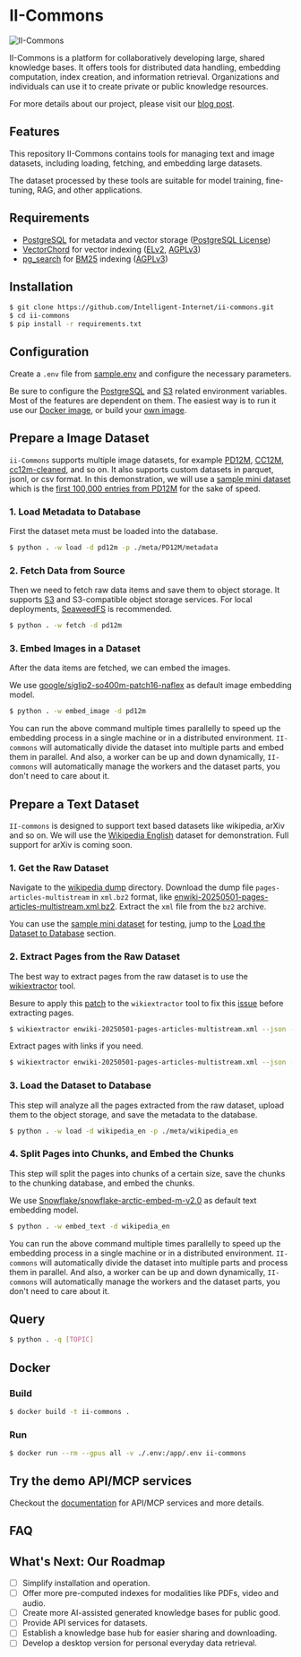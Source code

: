 # II-Commons

![II-Commons](https://github.com/user-attachments/assets/)

II-Commons is a platform for collaboratively developing large, shared knowledge bases. It offers tools for distributed data handling, embedding computation, index creation, and information retrieval. Organizations and individuals can use it to create private or public knowledge resources.

For more details about our project, please visit our [blog post](https://www.ii.inc/web/blog/post/).

## Features

This repository II-Commons contains tools for managing text and image datasets, including loading, fetching, and embedding large datasets.

The dataset processed by these tools are suitable for model training, fine-tuning, RAG, and other applications.

## Requirements

- [PostgreSQL](https://www.postgresql.org/) for metadata and vector storage ([PostgreSQL License](https://opensource.org/license/postgresql))
- [VectorChord](https://github.com/tensorchord/vectorchord) for vector indexing ([ELv2](https://github.com/tensorchord/VectorChord/blob/main/licenses/LICENSE.ELv2), [AGPLv3](https://github.com/tensorchord/VectorChord/blob/main/licenses/LICENSE.AGPLv3))
- [pg_search](https://github.com/paradedb/paradedb/tree/dev/pg_search#overview) for [BM25](https://en.wikipedia.org/wiki/Okapi_BM25) indexing ([AGPLv3](https://github.com/paradedb/paradedb?tab=AGPL-3.0-1-ov-file))

## Installation

```bash
$ git clone https://github.com/Intelligent-Internet/ii-commons.git
$ cd ii-commons
$ pip install -r requirements.txt
```

## Configuration

Create a `.env` file from [sample.env](./sample.env) and configure the necessary parameters.

Be sure to configure the [PostgreSQL](https://www.postgresql.org/) and [S3](https://aws.amazon.com/s3/) related environment variables. Most of the features are dependent on them. The easiest way is to run it use our [Docker image](), or build your [own image](https://github.com/Intelligent-Internet/ii-commons/blob/main/examples/db/Dockerfile).


## Prepare a Image Dataset

`ii-Commons` supports multiple image datasets, for example [PD12M](https://huggingface.co/datasets/Spawning/PD12M), [CC12M](https://github.com/google-research-datasets/conceptual-12m), [
cc12m-cleaned](https://huggingface.co/datasets/opendiffusionai/cc12m-cleaned), and so on. It also supports custom datasets in parquet, jsonl, or csv format. In this demonstration, we will use a [sample mini dataset](https://github.com/Intelligent-Internet/ii-commons/tree/main/meta/PD12M) which is the [first 100,000 entries from PD12M](https://huggingface.co/datasets/Spawning/PD12M/tree/main/metadata?show_file_info=metadata%2Fpd12m.000.parquet) for the sake of speed.

### 1. Load Metadata to Database

First the dataset meta must be loaded into the database.

```bash
$ python . -w load -d pd12m -p ./meta/PD12M/metadata
```

### 2. Fetch Data from Source

Then we need to fetch raw data items and save them to object storage. It supports [S3](https://aws.amazon.com/s3/) and S3-compatible object storage services. For local deployments, [SeaweedFS](https://github.com/seaweedfs/seaweedfs) is recommended.

```bash
$ python . -w fetch -d pd12m
```

### 3. Embed Images in a Dataset

After the data items are fetched, we can embed the images.

We use [google/siglip2-so400m-patch16-naflex](https://huggingface.co/google/siglip2-so400m-patch16-naflex) as default image embedding model.

```bash
$ python . -w embed_image -d pd12m
```

You can run the above command multiple times parallelly to speed up the embedding process in a single machine or in a distributed environment. `II-commons` will automatically divide the dataset into multiple parts and embed them in parallel. And also, a worker can be up and down dynamically, `II-commons` will automatically manage the workers and the dataset parts, you don't need to care about it.

## Prepare a Text Dataset

`II-commons` is designed to support text based datasets like wikipedia, arXiv and so on. We will use the [Wikipedia English](https://dumps.wikimedia.org/) dataset for demonstration. Full support for arXiv is coming soon.

### 1. Get the Raw Dataset

Navigate to the [wikipedia dump](https://dumps.wikimedia.org/enwiki/20250501/) directory. Download the dump file `pages-articles-multistream` in `xml.bz2` format, like [enwiki-20250501-pages-articles-multistream.xml.bz2](https://dumps.wikimedia.org/enwiki/20250501/enwiki-20250501-pages-articles-multistream.xml.bz2). Extract the `xml` file from the `bz2` archive.

You can use the [sample mini dataset](https://github.com/Intelligent-Internet/ii-commons/tree/main/meta/wikipedia_en) for testing, jump to the [Load the Dataset to Database](#load-the-dataset-to-database) section.

### 2. Extract Pages from the Raw Dataset

The best way to extract pages from the raw dataset is to use the [wikiextractor](https://github.com/attardi/wikiextractor) tool.

Besure to apply this [patch](https://github.com/attardi/wikiextractor/commit/ab8988ebfa9e4557411f3d4c0f4ccda139e18875) to the `wikiextractor` tool to fix this [issue](https://github.com/attardi/wikiextractor/issues/336) before extracting pages.

```bash
$ wikiextractor enwiki-20250501-pages-articles-multistream.xml --json --no-templates -o /path/to/wikipedia_en
```

Extract pages with links if you need.

```bash
$ wikiextractor enwiki-20250501-pages-articles-multistream.xml --json --no-templates--links -o /path/to/wikipedia_en
```

### 3. Load the Dataset to Database

This step will analyze all the pages extracted from the raw dataset, upload them to the object storage, and save the metadata to the database.

```bash
$ python . -w load -d wikipedia_en -p ./meta/wikipedia_en
```

### 4. Split Pages into Chunks, and Embed the Chunks

This step will split the pages into chunks of a certain size, save the chunks to the chunking database, and embed the chunks.

We use [Snowflake/snowflake-arctic-embed-m-v2.0](https://huggingface.co/Snowflake/snowflake-arctic-embed-m-v2.0) as default text embedding model.

```bash
$ python . -w embed_text -d wikipedia_en
```

You can run the above command multiple times parallelly to speed up the embedding process in a single machine or in a distributed environment. `II-commons` will automatically divide the dataset into multiple parts and process them in parallel. And also, a worker can be up and down dynamically, `II-commons` will automatically manage the workers and the dataset parts, you don't need to care about it.

## Query

```bash
$ python . -q [TOPIC]
```

## Docker

### Build

```bash
$ docker build -t ii-commons .
```

### Run

```bash
$ docker run --rm --gpus all -v ./.env:/app/.env ii-commons
```

## Try the demo API/MCP services

Checkout the [documentation](examples/) for API/MCP services and more details.

## FAQ

## What's Next: Our Roadmap

- [ ] Simplify installation and operation.
- [ ] Offer more pre-computed indexes for modalities like PDFs, video and audio.
- [ ] Create more AI-assisted generated knowledge bases for public good.
- [ ] Provide API services for datasets.
- [ ] Establish a knowledge base hub for easier sharing and downloading.
- [ ] Develop a desktop version for personal everyday data retrieval.
